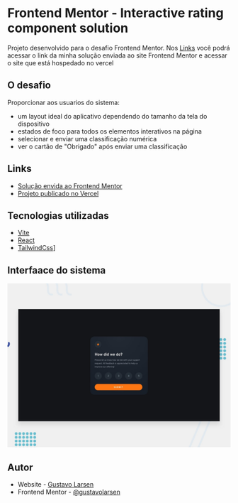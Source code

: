 # Frontend Mentor - Interactive rating component solution

Projeto desenvolvido para o desafio Frontend Mentor. Nos [Links](#Links) você podrá acessar o link da minha solução enviada ao site Frontend Mentor e acessar o site que está hospedado no vercel

## O desafio

Proporcionar aos usuarios do sistema:

- um layout ideal do aplicativo dependendo do tamanho da tela do dispositivo
- estados de foco para todos os elementos interativos na página
- selecionar e enviar uma classificação numérica
- ver o cartão de "Obrigado" após enviar uma classificação

## Links

- [Solução envida ao Frontend Mentor](https://www.frontendmentor.io/solutions/interctive-rating-app-build-with-vite-react-andtailwindcss-YJfRM2wofY)
- [Projeto publicado no Vercel](https://interctive-rating-gustavolarsen.vercel.app)

## Tecnologias utilizadas

- [Vite](https://vitejs.dev/)
- [React](https://reactjs.org/)
- [TailwindCss](https://tailwindcss.com/)]

## Interfaace do sistema

![](./design/desktop-preview.jpg)

## Autor

- Website - [Gustavo Larsen](https://github.com/gustavolarsen)
- Frontend Mentor - [@gustavolarsen](https://www.frontendmentor.io/profile/gustavolarsen)
